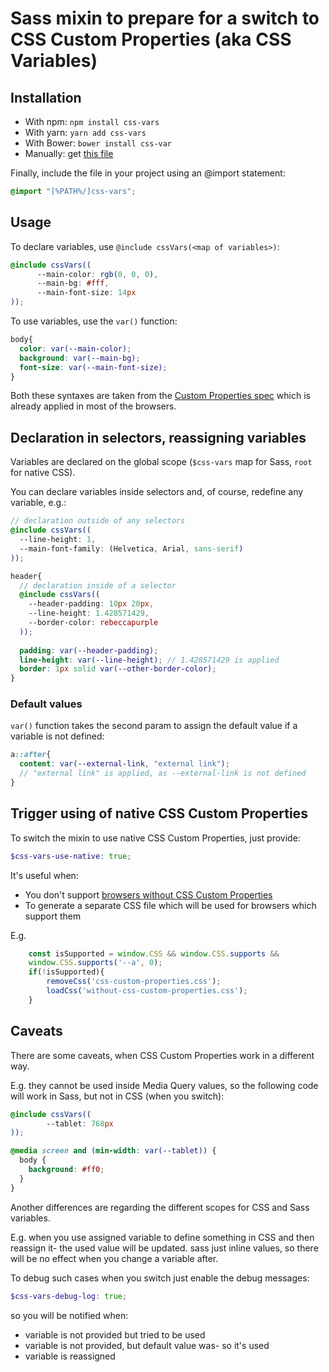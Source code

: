 # Sass mixin to prepare for a switch to CSS Custom Properties (aka CSS Variables)

## Installation

* With npm: `npm install css-vars`
* With yarn: `yarn add css-vars`
* With Bower: `bower install css-var`
* Manually: get [this file](https://raw.githubusercontent.com/malyw/css-vars/master/css-vars.scss)

Finally, include the file in your project using an @import statement:

```scss
@import "[%PATH%/]css-vars";
```

## Usage

To declare variables, use `@include cssVars(<map of variables>)`:

```scss
@include cssVars((
      --main-color: rgb(0, 0, 0),
      --main-bg: #fff,
      --main-font-size: 14px
));
```

To use variables, use the `var()` function:
 
```scss
body{
  color: var(--main-color);
  background: var(--main-bg);
  font-size: var(--main-font-size);
}

```

Both these syntaxes are taken from the
[Custom Properties spec](https://drafts.csswg.org/css-variables/) which is already applied in most of the browsers.

## Declaration in selectors, reassigning variables

Variables are declared on the global scope (`$css-vars` map for Sass, `root` for native CSS).

You can declare variables inside selectors
and, of course, redefine any variable, e.g.:
 
```scss
// declaration outside of any selectors
@include cssVars((
  --line-height: 1,
  --main-font-family: (Helvetica, Arial, sans-serif)
));

header{
  // declaration inside of a selector
  @include cssVars((
    --header-padding: 10px 20px,
    --line-height: 1.428571429,
    --border-color: rebeccapurple
  ));
  
  padding: var(--header-padding);
  line-height: var(--line-height); // 1.428571429 is applied
  border: 1px solid var(--other-border-color);
}
```

### Default values

`var()` function takes the second param to assign the default value if a variable is not defined:

```scss
a::after{
  content: var(--external-link, "external link");
  // "external link" is applied, as --external-link is not defined
}
```

## Trigger using of native CSS Custom Properties

To switch the mixin to use native CSS Custom Properties, just provide:

```scss
$css-vars-use-native: true;
```

It's useful when:
 * You don't support [browsers without CSS Custom Properties](http://caniuse.com/#feat=css-variables)
 * To generate a separate CSS file which will be used for browsers which support them
 
E.g.
```js
    const isSupported = window.CSS && window.CSS.supports &&
    window.CSS.supports('--a', 0);
    if(!isSupported){
        removeCss('css-custom-properties.css');
        loadCss('without-css-custom-properties.css');
    }
```

## Caveats

There are some caveats, when CSS Custom Properties work in a different way.

E.g. they cannot be used inside Media Query values,
so the following code will work in Sass, but not in CSS (when you switch):

```scss
@include cssVars((
        --tablet: 768px
));

@media screen and (min-width: var(--tablet)) {
  body {
    background: #ff0;
  }
}
```

Another differences are regarding the different scopes for CSS and Sass variables.

E.g. when you use assigned variable to define something in CSS and then reassign it- the used value will be updated.
sass just inline values, so there will be no effect when you change a variable after.

To debug such cases when you switch just enable the debug messages:

```scss
$css-vars-debug-log: true;
```

so you will be notified when:

 * variable is not provided but tried to be used
 * variable is not provided, but default value was- so it's used
 * variable is reassigned